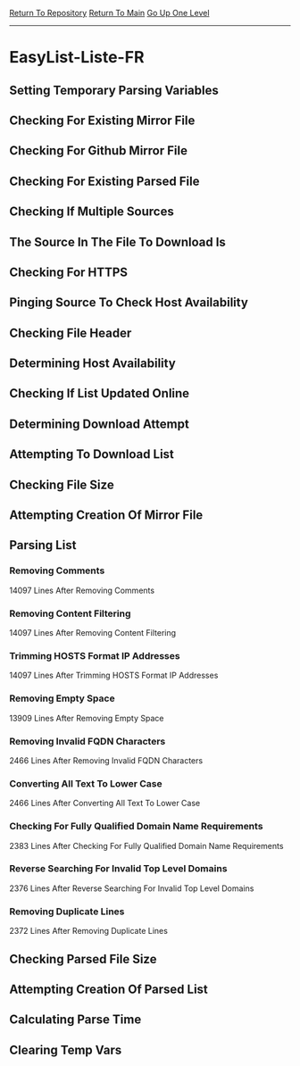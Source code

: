 [Return To Repository](https://github.com/deathbybandaid/piholeparser/)
[Return To Main](https://github.com/deathbybandaid/piholeparser/blob/master/RecentRunLogs/Mainlog.md)
[Go Up One Level](https://github.com/deathbybandaid/piholeparser/blob/master/RecentRunLogs/TopLevelScripts/30-Processing-External-Blacklists.md)
____________________________________
# EasyList-Liste-FR
## Setting Temporary Parsing Variables
## Checking For Existing Mirror File
## Checking For Github Mirror File
## Checking For Existing Parsed File
## Checking If Multiple Sources
## The Source In The File To Download Is
## Checking For HTTPS
## Pinging Source To Check Host Availability
## Checking File Header
## Determining Host Availability
## Checking If List Updated Online
## Determining Download Attempt
## Attempting To Download List
## Checking File Size
## Attempting Creation Of Mirror File
## Parsing List
### Removing Comments
14097 Lines After Removing Comments
### Removing Content Filtering
14097 Lines After Removing Content Filtering
### Trimming HOSTS Format IP Addresses
14097 Lines After Trimming HOSTS Format IP Addresses
### Removing Empty Space
13909 Lines After Removing Empty Space
### Removing Invalid FQDN Characters
2466 Lines After Removing Invalid FQDN Characters
### Converting All Text To Lower Case
2466 Lines After Converting All Text To Lower Case
### Checking For Fully Qualified Domain Name Requirements
2383 Lines After Checking For Fully Qualified Domain Name Requirements
### Reverse Searching For Invalid Top Level Domains
2376 Lines After Reverse Searching For Invalid Top Level Domains
### Removing Duplicate Lines
2372 Lines After Removing Duplicate Lines
## Checking Parsed File Size
## Attempting Creation Of Parsed List
## Calculating Parse Time
## Clearing Temp Vars
